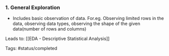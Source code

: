 
### 1. General Exploration

- Includes basic observation of data. For.eg. Observing limited rows in the data, observing data types, observing the shape of the given data(number of rows and columns)


Leads to:
[[EDA - Descriptive Statistical Analysis]]

Tags:
#status/completed 

